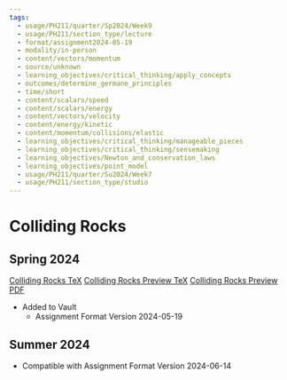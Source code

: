 ```yaml
---
tags:
  - usage/PH211/quarter/Sp2024/Week9
  - usage/PH211/section_type/lecture
  - format/assignment2024-05-19
  - modality/in-person
  - content/vectors/momentum
  - source/unknown
  - learning_objectives/critical_thinking/apply_concepts
  - outcomes/determine_germane_principles
  - time/short
  - content/scalars/speed
  - content/scalars/energy
  - content/vectors/velocity
  - content/energy/kinetic
  - content/momentum/collisions/elastic
  - learning_objectives/critical_thinking/manageable_pieces
  - learning_objectives/critical_thinking/sensemaking
  - learning_objectives/Newton_and_conservation_laws
  - learning_objectives/point_model
  - usage/PH211/quarter/Su2024/Week7
  - usage/PH211/section_type/studio
---
```

# Colliding Rocks
## Spring 2024
[Colliding Rocks TeX](./Colliding_Rocks.tex)
[Colliding Rocks Preview TeX](./Colliding_Rocks_Preview.tex)
[Colliding Rocks Preview PDF](./Colliding_Rocks_Preview.pdf)
* Added to Vault
	* Assignment Format Version 2024-05-19
## Summer 2024
* Compatible with Assignment Format Version 2024-06-14